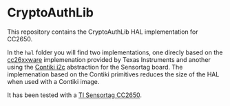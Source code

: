 # CryptoAuthLib

This repository contains the CryptoAuthLib HAL implementation for CC2650.

In the `hal` folder you will find two implementations, one direcly based
on the [cc26xxware](http://processors.wiki.ti.com/index.php/CC26xxware)
implemenation provided by Texas Instruments and another using the
[Contiki i2c](https://github.com/contiki-ng/contiki-ng/blob/develop/arch/platform/srf06-cc26xx/sensortag/board-i2c.c) abstraction for the Sensortag board. The implemenation based on
the Contiki primitives reduces the size of the HAL when used with a
Contiki image.

It has been tested with a [TI Sensortag CC2650](http://www.ti.com/tool/cc2650stk).
